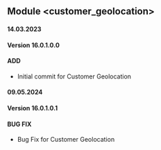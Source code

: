 ## Module <customer_geolocation>

#### 14.03.2023
#### Version 16.0.1.0.0
#### ADD

- Initial commit for Customer Geolocation

#### 09.05.2024
#### Version 16.0.1.0.1
#### BUG FIX

- Bug Fix for Customer Geolocation
